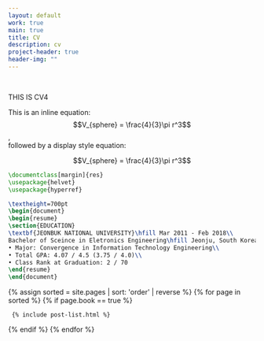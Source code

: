 ```yaml
---
layout: default
work: true
main: true
title: CV
description: cv
project-header: true
header-img: ""
---
```



&nbsp;


THIS IS CV4

<script
  src="https://cdn.mathjax.org/mathjax/latest/MathJax.js?config=TeX-AMS-MML_HTMLorMML"
  type="text/javascript">
</script>

This is an inline equation: $$V_{sphere} = \frac{4}{3}\pi r^3$$,<br>
followed by a display style equation:

$$V_{sphere} = \frac{4}{3}\pi r^3$$

```tex
\documentclass[margin]{res} 
\usepackage{helvet}
\usepackage{hyperref}

\textheight=700pt
\begin{document}
\begin{resume}
\section{EDUCATION}
\textbf{JEONBUK NATIONAL UNIVERSITY}\hfill Mar 2011 - Feb 2018\\
Bachelor of Sceince in Eletronics Engineering\hfill Jeonju, South Korea\\
• Major: Convergence in Information Technology Engineering\\
• Total GPA: 4.07 / 4.5 (3.75 / 4.0)\\
• Class Rank at Graduation: 2 / 70
\end{resume}
\end{document}
```



<div class="catalogue">
{% assign sorted = site.pages | sort: 'order' | reverse %}
{% for page in sorted %}
{% if page.book == true %}

     {% include post-list.html %}

{% endif %}
{% endfor %}
</div>

